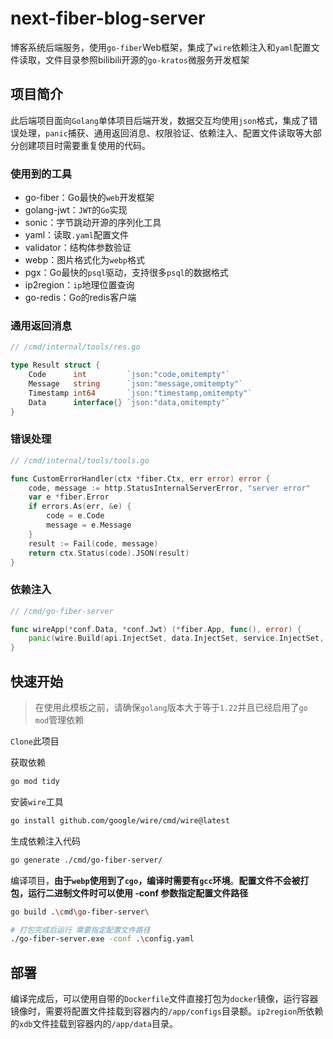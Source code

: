 # next-fiber-blog-server

博客系统后端服务，使用`go-fiber`Web框架，集成了`wire`依赖注入和`yaml`配置文件读取，文件目录参照bilibili开源的`go-kratos`微服务开发框架

## 项目简介

此后端项目面向`Golang`单体项目后端开发，数据交互均使用`json`格式，集成了错误处理，`panic`捕获、通用返回消息、权限验证、依赖注入、配置文件读取等大部分创建项目时需要重复使用的代码。

### 使用到的工具

- go-fiber：Go最快的`web`开发框架
- golang-jwt：`JWT`的`Go`实现
- sonic：字节跳动开源的序列化工具
- yaml：读取`.yaml`配置文件
- validator：结构体参数验证
- webp：图片格式化为`webp`格式
- pgx：Go最快的`psql`驱动，支持很多`psql`的数据格式
- ip2region：`ip`地理位置查询
- go-redis：Go的redis客户端

### 通用返回消息

```go
// /cmd/internal/tools/res.go

type Result struct {
	Code      int         `json:"code,omitempty"`
	Message   string      `json:"message,omitempty"`
	Timestamp int64       `json:"timestamp,omitempty"`
	Data      interface{} `json:"data,omitempty"`
}
```

### 错误处理

```go
// /cmd/internal/tools/tools.go

func CustomErrorHandler(ctx *fiber.Ctx, err error) error {
	code, message := http.StatusInternalServerError, "server error"
	var e *fiber.Error
	if errors.As(err, &e) {
		code = e.Code
		message = e.Message
	}
	result := Fail(code, message)
	return ctx.Status(code).JSON(result)
}
```

### 依赖注入

```go
// /cmd/go-fiber-server

func wireApp(*conf.Data, *conf.Jwt) (*fiber.App, func(), error) {
	panic(wire.Build(api.InjectSet, data.InjectSet, service.InjectSet, common.InjectSet, middlewares.NewAuthMiddleware, newApp))
}
```

## 快速开始

> 在使用此模板之前，请确保`golang`版本大于等于`1.22`并且已经启用了`go mod`管理依赖

`Clone`此项目

获取依赖

```bash
go mod tidy
```

安装`wire`工具

```bash
go install github.com/google/wire/cmd/wire@latest
```

生成依赖注入代码

```bash
go generate ./cmd/go-fiber-server/
```

编译项目，**由于`webp`使用到了`cgo`，编译时需要有`gcc`环境**。**配置文件不会被打包，运行二进制文件时可以使用 -conf 参数指定配置文件路径**

```bash
go build .\cmd\go-fiber-server\ 

# 打包完成后运行 需要指定配置文件路径
./go-fiber-server.exe -conf .\config.yaml
```

## 部署

编译完成后，可以使用自带的`Dockerfile`文件直接打包为`docker`镜像，运行容器镜像时，需要将配置文件挂载到容器内的`/app/configs`目录额。`ip2region`所依赖的`xdb`文件挂载到容器内的`/app/data`目录。